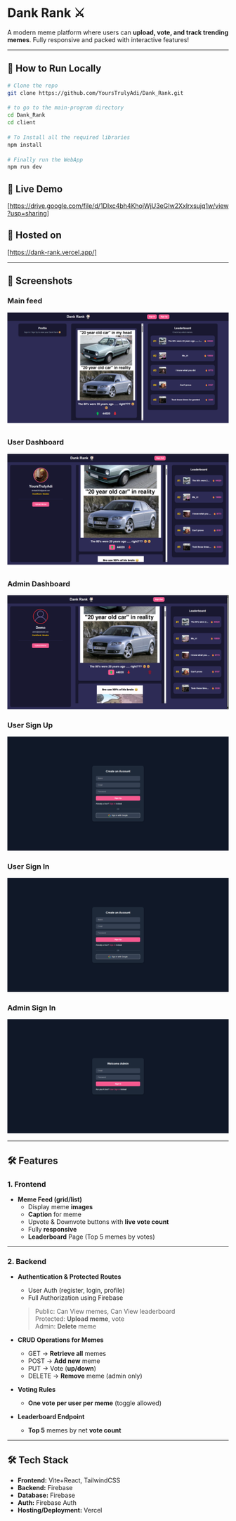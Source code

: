 # Dank Rank ⚔️

A modern meme platform where users can **upload, vote, and track trending memes**. Fully responsive and packed with interactive features!  

---

## 📌 How to Run Locally
```bash
# Clone the repo
git clone https://github.com/YoursTrulyAdi/Dank_Rank.git

# to go to the main-program directory
cd Dank_Rank
cd client

# To Install all the required libraries
npm install

# Finally run the WebApp
npm run dev
```

## 🔗 Live Demo
[https://drive.google.com/file/d/1DIxc4bh4KhojWjU3eGIw2Xxlrxsujq1w/view?usp=sharing]

## 🛜 Hosted on
[https://dank-rank.vercel.app/]


---

## 📸 Screenshots
<!-- Add your screenshots here -->
### Main feed
![Meme Feed](/readmeFIles/mainfeed.png)

### User Dashboard
![User Dashboard](/readmeFIles/userdashboard.png)

### Admin Dashboard
![Admin Dashboard](/readmeFIles/admindashboard.png)

### User Sign Up
![User Sign Up](/readmeFIles/usersignup.png)

### User Sign In
![User Sign In](/readmeFIles/usersignup.png)

### Admin Sign In
![Admin Sign In](/readmeFIles/adminsignin.png)

---

## 🛠 Features

### 1. Frontend
- **Meme Feed (grid/list)**  
  - Display meme **images**
  - **Caption** for meme
  - Upvote & Downvote buttons with **live vote count**
  - Fully **responsive**  
  - **Leaderboard** Page (Top 5 memes by votes)

---

### 2. Backend
- **Authentication & Protected Routes**  
  - User Auth (register, login, profile)  
  - Full Authorization using Firebase 

  > Public: Can View memes, Can View leaderboard  
    Protected: **Upload meme**, vote  
    Admin: **Delete** meme  

- **CRUD Operations for Memes**  
  - GET  → **Retrieve all** memes  
  - POST  → **Add new** meme  
  - PUT  → Vote (**up/down**)  
  - DELETE  → **Remove** meme (admin only)  

- **Voting Rules**  
  - **One vote per user per meme** (toggle allowed)  

- **Leaderboard Endpoint**  
  - **Top 5** memes by net **vote count**
 

---

## 🛠 Tech Stack
- **Frontend:** Vite+React, TailwindCSS  
- **Backend:** Firebase 
- **Database:** Firebase  
- **Auth:** Firebase Auth
- **Hosting/Deployment:** Vercel